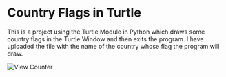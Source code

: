 # Country Flags in Turtle
This is a project using the Turtle Module in Python which draws some country flags in the Turtle Window and then exits the program. I have uploaded the file with the name of the country whose flag the program will draw.

![View Counter](https://view-counter.tobyhagan.com/?user=ShashCode2348/Country-Flags-in-Turtle)
